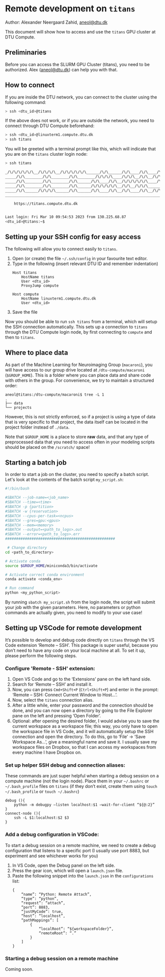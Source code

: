 # Remote development on `titans`

Author: Alexander Neergaard Zahid, aneol@dtu.dk

This document will show how to access and use the `titans` GPU cluster at DTU Compute.

## Preliminaries
Before you can access the SLURM GPU Cluster (titans), you need to be authorized.
Alex (aneol@dtu.dk) can help you with that.

## How to connect
If you are inside the DTU network, you can connect to the cluster using the following command:
```bash
> ssh <dtu_id>@titans
```
If the above does not work, or if you are outside the network, you need to connect through DTU Compute beforehand:
```bash
> ssh <dtu_id>@linuxterm1.compute.dtu.dk
> ssh titans
```
You will be greeted with a terminal prompt like this, which will indicate that you are on the `titans` cluster login node:
```bash
> ssh titans

_/\/\/\/\/\/\__/\/\/\/\__/\/\/\/\/\/\______/\/\______/\/\____/\/\____/\/\/\/\/\_
_____/\/\________/\/\________/\/\________/\/\/\/\____/\/\/\__/\/\__/\/\_________
_____/\/\________/\/\________/\/\______/\/\____/\/\__/\/\/\/\/\/\____/\/\/\/\___
_____/\/\________/\/\________/\/\______/\/\/\/\/\/\__/\/\__/\/\/\__________/\/\_
_____/\/\______/\/\/\/\______/\/\______/\/\____/\/\__/\/\____/\/\__/\/\/\/\/\___
________________________________________________________________________________

    https://titans.compute.dtu.dk


Last login: Fri Mar 10 09:54:53 2023 from 130.225.68.87
<dtu_id>@titans:~$
```

## Setting up your SSH config for easy access
The following will allow you to connect easily to `titans`.
1. Open (or create) the file `~/.ssh/config` in your favourite text editor.
2. Type in the following (insert relevant DTU ID and remember indentation)
    ```
    Host titans
        HostName titans
        User <dtu_id>
        ProxyJump compute

    Host compute
        HostName linuxterm1.compute.dtu.dk
        User <dtu_id>
    ```
3. Save the file

Now you should be able to run `ssh titans` from a terminal, which will setup the SSH connection automatically.
This sets up a connection to `titans` through the DTU Compute login node, by first connecting to `compute` and then to `titans`.

## Where to place data
As part of the Machine Learning for Neuroimaging Group (`macaroni`), you will have access to our group drive located at `/dtu-compute/macaroni` (`$GROUP_HOME`).
This is a folder where you can place data and share code with others in the group.
For convenience, we try to maintain a structured order:
```
aneol@titans:/dtu-compute/macaroni$ tree -L 1
.
├── data
└── projects
```
However, this is not strictly enforced, so if a project is using a type of data that is very specific to that project, the data itself can be located in the project folder instead of `./data`.

Note that `$GROUP_HOME` is a place to store **raw** data, and that any type of preprocessed data that you need to access often in your modeling scripts should be placed on the `/scratch/` space!

## Starting a batch job
In order to start a job on the cluster, you need to specify a batch script. 
Let's look at the contents of the batch script `my_script.sh`:
```bash
#!/bin/bash

#SBATCH --job-name=<job_name>
#SBATCH --time=<time>
#SBATCH -p {partition>
#SBATCH -w {reservation>
#SBATCH --cpus-per-task=<ncpus>
#SBATCH --gres=gpu:<gpus>
#SBATCH --mem=<memory>
#SBATCH --output=<path_to_logs>.out
#SBATCH --error=<path_to_logs>.err
##################################################

 # Change directory
cd <path_to_directory>

# Activate conda
source $GROUP_HOME/miniconda3/bin/activate

# Activate correct conda environment
conda activate <conda_env>

# Run command
python <my_python_script>
```
By running `sbatch my_script.sh` from the login node, the script will submit your job with the given parameters.
Here, no parameters or python commands are actually given, you need to modify to your use case!

## Setting up VSCode for remote development
It’s possible to develop and debug code directly on `titans` through the VS Code extension ‘Remote – SSH’.
This package is super useful, because you don’t need to have any code on your local machine at all.
To set it up, please perform the following steps.

### Configure 'Remote - SSH' extension:
1. Open VS Code and go to the ‘Extensions’ pane on the left hand side.
2. Search for ‘Remote – SSH’ and install it.
3. Now, you can press `Cmd+Shift+P` (`Ctrl+Shift+P`) and enter in the prompt: ‘Remote – SSH: Connect Current Window to Host…’.
4. Now, select the `titans` connection alias.
5. After a little while, enter your password and the connection should be done, and you can now open a directory by going to the File Explorer pane on the left and pressing ‘Open Folder’.
6. Optional: after opening the desired folder, I would advise you to save the current workspace as a workspace file; this way, you only have to open the workspace file in VS Code, and it will automatically setup the SSH connection and open the directory. To do this, go to ‘File’ -> ‘Save Workspace As…’, give a meaningful name and save it. I usually save my workspace files on Dropbox, so that I can access my workspaces from every machine I have Dropbox on.

### Set up helper SSH debug and connection aliases:
These commands are just super helpful when starting a debug session on a compute machine (not the login node).
Place them in your `~/.bashrc` or `~/.bash_profile` files on `titans` (if they don’t exist, create them using `touch ~/.bash_profile` or `touch ~/.bashrc`)
```
debug (){
    python -m debugpy –listen localhost:$1 –wait-for-client “${@:2}”
}
connect-node (){
    ssh -L $1:localhost:$2 $3
}
```

### Add a debug configuration in VSCode:
To start a debug session on a remote machine, we need to create a debug configuration that listens to a specific port (I usually use port 8883, but experiment and see whichever works for you)
1. In VS Code, open the Debug panel on the left side.
2. Press the gear icon, which will open a `launch.json` file.
3. Paste the following snippet into the `launch.json` in the `configurations` list:
    ```
    {
        “name”: “Python: Remote Attach”,
        “type”: “python”,
        “request”: “attach”,
        “port”: 8883,
        “justMyCode”: true,
        “host”: “localhost”,
        “pathMappings”: [
            {
                “localRoot”: “${workspaceFolder}”,
                “remoteRoot”: “.”
            }
        ]
    }

    ```

### Starting a debug session on a remote machine
Coming soon.
